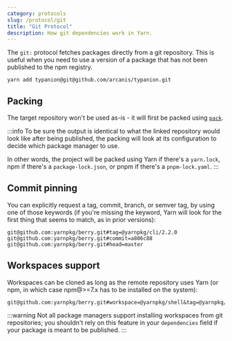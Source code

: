 ```yaml
---
category: protocols
slug: /protocol/git
title: "Git Protocol"
description: How git dependencies work in Yarn.
---
```


The `git:` protocol fetches packages directly from a git repository. This is useful when you need to use a version of a package that has not been published to the npm registry.

```
yarn add typanion@git@github.com/arcanis/typanion.git
```

## Packing

The target repository won't be used as-is - it will first be packed using [`pack`](/cli/pack).

:::info
To be sure the output is identical to what the linked repository would look like after being published, the packing will look at its configuration to decide which package manager to use.

In other words, the project will be packed using Yarn if there's a `yarn.lock`, npm if there's a `package-lock.json`, or pnpm if there's a `pnpm-lock.yaml`.
:::

## Commit pinning

You can explicitly request a tag, commit, branch, or semver tag, by using one of those keywords (if you're missing the keyword, Yarn will look for the first thing that seems to match, as in prior versions):

```
git@github.com:yarnpkg/berry.git#tag=@yarnpkg/cli/2.2.0
git@github.com:yarnpkg/berry.git#commit=a806c88
git@github.com:yarnpkg/berry.git#head=master
```

## Workspaces support

Workspaces can be cloned as long as the remote repository uses Yarn (or npm, in which case npm@>=7.x has to be installed on the system):

```
git@github.com:yarnpkg/berry.git#workspace=@yarnpkg/shell&tag=@yarnpkg/shell/2.1.0
```

:::warning
Not all package managers support installing workspaces from git repositories; you shouldn't rely on this feature in your `dependencies` field if your package is meant to be published.
:::
